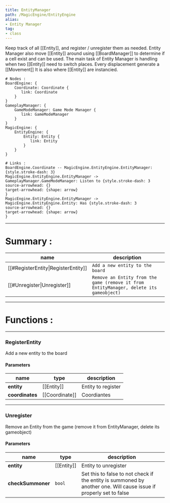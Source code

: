 ```yaml
---
title: EntityManager
path: /MagicEngine/EntityEngine
alias: 
- Entity Manager
tag: 
- class
---
```

Keep track of all [[Entity]], and register / unregister them as needed.
Entity Manager also move [[Entity]] around using [[BoardManager]] to determine if a cell exist and can be used. The main task of Entity Manager is handling when two [[Entity]] need to switch places.
Every displacement generate a [[Movement]]
It is also where [[Entity]] are instancied.
```d2
# Nodes :
BoardEngine: {
    Coordinate: Coordinate {
       link: Coordinate
    }
}
GameplayManager: {
    GameModeManager: Game Mode Manager {
       link: GameModeManager
    }
}
MagicEngine: {
    EntityEngine: {
        Entity: Entity {
           link: Entity
        }
    }
}

# Links :
BoardEngine.Coordinate -- MagicEngine.EntityEngine.EntityManager: {style.stroke-dash: 3}
MagicEngine.EntityEngine.EntityManager -> GameplayManager.GameModeManager: Listen to {style.stroke-dash: 3
source-arrowhead: {}
target-arrowhead: {shape: arrow}
}
MagicEngine.EntityEngine.EntityManager -> MagicEngine.EntityEngine.Entity: Has {style.stroke-dash: 3
source-arrowhead: {}
target-arrowhead: {shape: arrow}
}

```
---
# Summary :
name|description
----|----
[[#RegisterEntity\|RegisterEntity]] | `Add a new entity to the board`
[[#Unregister\|Unregister]] | `Remove an Entity from the game (remove it from EntityManager, delete its gameobject)`

---
# Functions :

---
### RegisterEntity
Add a new entity to the board

#### Parameters
name|type|description
-----|-----|-----
**entity**|[[Entity]]|Entity to register
**coordinates**|[[Coordinate]]|Coordiantes

---
### Unregister
Remove an Entity from the game (remove it from EntityManager, delete its gameobject)

#### Parameters
name|type|description
-----|-----|-----
**entity**|[[Entity]]|Entity to unregister
**checkSummoner**|`bool`|Set this to false to not check if the entity is summoned by another one. Will cause issue if properly set to false
